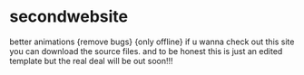 # secondwebsite
better animations 
{remove bugs}
{only offline}
if u wanna check out this site you can download the source files.
and to be honest this is just an edited template but the real deal will be out soon!!!
